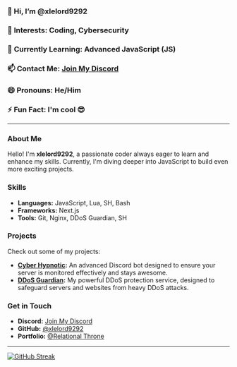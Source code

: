 ### 👋 Hi, I’m **@xlelord9292**
### 👀 **Interests:** Coding, Cybersecurity
### 🌱 **Currently Learning:** Advanced JavaScript (JS)
### 📫 **Contact Me:** [Join My Discord](https://discord.gg/UCAGjNTwCh)
### 😄 **Pronouns:** He/Him
### ⚡ **Fun Fact:** I'm cool 😎

---

### **About Me**

Hello! I'm **xlelord9292**, a passionate coder always eager to learn and enhance my skills. Currently, I'm diving deeper into JavaScript to build even more exciting projects.

### **Skills**
- **Languages:** JavaScript, Lua, SH, Bash
- **Frameworks:** Next.js
- **Tools:** Git, Nginx, DDoS Guardian, SH

### **Projects**
Check out some of my projects:
- **[Cyber Hypnotic](https://discord.com/oauth2/authorize?client_id=988318259457716304&permissions=8&scope=bot):** An advanced Discord bot designed to ensure your server is monitored effectively and stays awesome.
- **[DDoS Guardian](https://ddos-guardian.xyz/):** My powerful DDoS protection service, designed to safeguard servers and websites from heavy DDoS attacks.

### **Get in Touch**
- **Discord:** [Join My Discord](https://discord.gg/yvb9QQywFk)
- **GitHub:** [@xlelord9292](https://github.com/xlelord9292)
- **Portfolio:** [@Relational Throne](https://relational-throne.xyz/)

---

[![GitHub Streak](https://streak-stats.demolab.com?user=xlelord9292&theme=dark&hide_border=true)](https://git.io/streak-stats)
